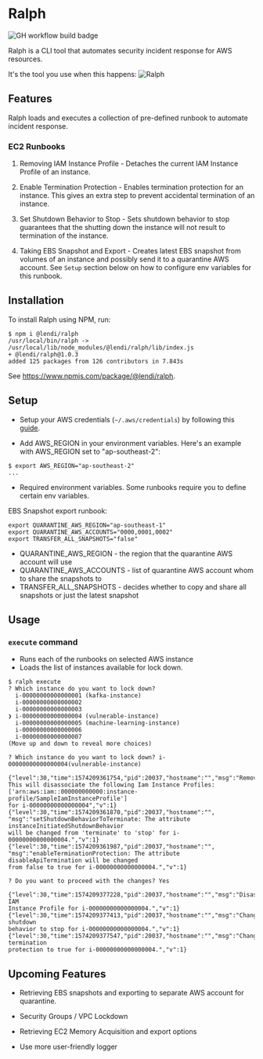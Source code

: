# Ralph

![GH workflow build badge](https://github.com/lendi-au/Ralph/workflows/Build/badge.svg)

Ralph is a CLI tool that automates security incident response for AWS resources.

It's the tool you use when this happens:
![Ralph](./img/ralph.jpg "Ralph")

## Features

Ralph loads and executes a collection of pre-defined runbook to
automate incident response.

### EC2 Runbooks

1. Removing IAM Instance Profile - Detaches the current IAM Instance
   Profile of an instance.

2. Enable Termination Protection - Enables termination protection for an instance.
   This gives an extra step to prevent accidental termination of an instance.

3. Set Shutdown Behavior to Stop - Sets shutdown behavior to stop guarantees
   that the shutting down the instance will not result to termination of the instance.

4. Taking EBS Snapshot and Export - Creates latest EBS snapshot from volumes
   of an instance and possibly send it to a quarantine AWS account.
   See `Setup` section below on how to configure env variables for this runbook.

## Installation

To install Ralph using NPM, run:

```lang=bash
$ npm i @lendi/ralph
/usr/local/bin/ralph -> /usr/local/lib/node_modules/@lendi/ralph/lib/index.js
+ @lendi/ralph@1.0.3
added 125 packages from 126 contributors in 7.843s
```

See <https://www.npmjs.com/package/@lendi/ralph>.

## Setup

- Setup your AWS credentials (`~/.aws/credentials`) by following this [guide](https://docs.aws.amazon.com/sdk-for-java/v1/developer-guide/setup-credentials.html).

- Add AWS_REGION in your environment variables.
  Here's an example with AWS_REGION set to "ap-southeast-2":

```lang=bash
$ export AWS_REGION="ap-southeast-2"
...
```

- Required environment variables.
  Some runbooks require you to define certain env variables.

EBS Snapshot export runbook:

```lang=bash
export QUARANTINE_AWS_REGION="ap-southeast-1"
export QUARANTINE_AWS_ACCOUNTS="0000,0001,0002"
export TRANSFER_ALL_SNAPSHOTS="false"
```

- QUARANTINE_AWS_REGION - the region that the quarantine AWS account will use
- QUARANTINE_AWS_ACCOUNTS - list of quarantine AWS account
  whom to share the snapshots to
- TRANSFER_ALL_SNAPSHOTS - decides whether to
  copy and share all snapshots or just the latest snapshot

## Usage

### `execute` command

- Runs each of the runbooks on selected AWS instance
- Loads the list of instances available for lock down.

```lang=bash
$ ralph execute
? Which instance do you want to lock down?
  i-00000000000000001 (kafka-instance)
  i-00000000000000002
  i-00000000000000003
❯ i-00000000000000004 (vulnerable-instance)
  i-00000000000000005 (machine-learning-instance)
  i-00000000000000006
  i-00000000000000007
(Move up and down to reveal more choices)
```

```lang=bash
? Which instance do you want to lock down? i-00000000000000004(vulnerable-instance)

{"level":30,"time":1574209361754,"pid":20037,"hostname":"","msg":"RemoveIamInstanceProfile:
This will disassociate the following Iam Instance Profiles: ['arn:aws:iam::000000000000:instance-profile/SampleIamInstanceProfile']
for i-00000000000000004","v":1}
{"level":30,"time":1574209361870,"pid":20037,"hostname":"",
"msg":"setShutdownBehaviorToTerminate: The attribute instanceInitiatedShutdownBehavior
will be changed from 'terminate' to 'stop' for i-00000000000000004.","v":1}
{"level":30,"time":1574209361987,"pid":20037,"hostname":"",
"msg":"enableTerminationProtection: The attribute disableApiTermination will be changed
from false to true for i-00000000000000004.","v":1}
```

```lang=bash
? Do you want to proceed with the changes? Yes

{"level":30,"time":1574209377228,"pid":20037,"hostname":"","msg":"Disassociated IAM
Instance Profile for i-00000000000000004.","v":1}
{"level":30,"time":1574209377413,"pid":20037,"hostname":"","msg":"Changed shutdown
behavior to stop for i-00000000000000004.","v":1}
{"level":30,"time":1574209377547,"pid":20037,"hostname":"","msg":"Changed termination
protection to true for i-00000000000000004.","v":1}
```

## Upcoming Features

- Retrieving EBS snapshots and exporting to separate AWS account for quarantine.

- Security Groups / VPC Lockdown

- Retrieving EC2 Memory Acquisition and export options

- Use more user-friendly logger
